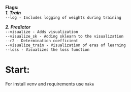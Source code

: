 **Flags:**\
**_1. Train_**\
`--log - Includes logging of weights during training`

**_2. Predictor_**\
`--visualize - Adds visualization`\
`--visualize_sk - Adding sklearn to the visualization`\
`--r2 - Determination coefficient`\
`--visualize_train - Visualization of eras of learning`\
`--loss - Visualizes the loss function`

# Start:
For install venv and requirements use `make`
